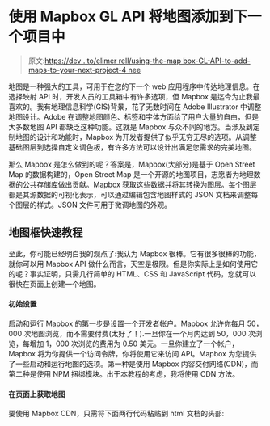# 使用 Mapbox GL API 将地图添加到下一个项目中

> 原文:[https://dev . to/elimer rell/using-the-map box-GL-API-to-add-maps-to-your-next-project-4 nee](https://dev.to/elimerrell/using-the-mapbox-gl-api-to-add-maps-to-your-next-project-4nee)

地图是一种强大的工具，可用于在您的下一个 web 应用程序中传达地理信息。在选择映射 API 时，开发人员的工具箱中有许多选项，但 Mapbox 是迄今为止我最喜欢的。我有地理信息科学(GIS)背景，花了无数时间在 Adobe Illustrator 中调整地图设计。Adobe 在调整地图颜色、标签和字体方面给了用户大量的自由，但是大多数地图 API 都缺乏这种功能。这就是 Mapbox 与众不同的地方。当涉及到定制地图的设计和功能时，Mapbox 为开发者提供了似乎无穷无尽的选项。从调整基础图层到选择自定义调色板，有许多方法可以设计出满足您需求的完美地图。

那么 Mapbox 是怎么做到的呢？答案是，Mapbox(大部分)是基于 Open Street Map 的数据构建的，Open Street Map 是一个开源的地图项目，志愿者为地理数据的公共存储库做出贡献。Mapbox 获取这些数据并将其转换为图层。每个图层都是其源数据的可视化表示，可以通过编辑包含地图样式的 JSON 文档来调整每个图层的样式。JSON 文件可用于微调地图的外观。

## 地图框快速教程

至此，你可能已经明白我的观点了:我认为 Mapbox 很棒。它有很多很棒的功能，就你可以用 Mapbox API 做什么而言，天空是极限。但是你实际上是如何使用它的呢？事实证明，只需几行简单的 HTML、CSS 和 JavaScript 代码，您就可以很快在页面上创建一个地图。

#### 初始设置

启动和运行 Mapbox 的第一步是设置一个开发者帐户。Mapbox 允许你每月 50，000 次地图浏览，而不需要付费(太好了！).一旦你在一个月内达到 50，000 次浏览，每增加 1，000 次浏览的费用为 0.50 美元。一旦你建立了一个帐户，Mapbox 将为你提供一个访问令牌，你将使用它来访问 API。Mapbox 为您提供了一些启动和运行地图的选项。第一种是使用 Mapbox 内容交付网络(CDN)，而第二种是使用 NPM 捆绑模块。出于本教程的考虑，我将使用 CDN 方法。

#### 在页面上获取地图

要使用 Mapbox CDN，只需将下面两行代码粘贴到 html 文档的头部: